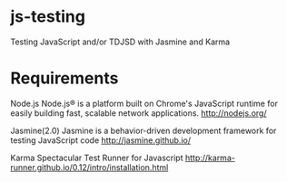# js-testing
Testing JavaScript and/or TDJSD with Jasmine and Karma

# Requirements

Node.js
Node.js® is a platform built on Chrome's JavaScript runtime for easily building fast, scalable network applications.
http://nodejs.org/

Jasmine(2.0)
Jasmine is a behavior-driven development framework for testing JavaScript code
http://jasmine.github.io/

Karma
Spectacular Test Runner for Javascript
http://karma-runner.github.io/0.12/intro/installation.html
